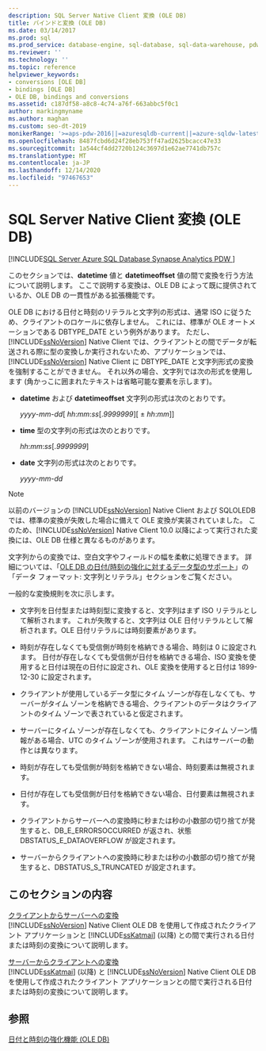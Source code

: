 ```yaml
---
description: SQL Server Native Client 変換 (OLE DB)
title: バインドと変換 (OLE DB)
ms.date: 03/14/2017
ms.prod: sql
ms.prod_service: database-engine, sql-database, sql-data-warehouse, pdw
ms.reviewer: ''
ms.technology: ''
ms.topic: reference
helpviewer_keywords:
- conversions [OLE DB]
- bindings [OLE DB]
- OLE DB, bindings and conversions
ms.assetid: c187df58-a8c8-4c74-a76f-663abbc5f0c1
author: markingmyname
ms.author: maghan
ms.custom: seo-dt-2019
monikerRange: '>=aps-pdw-2016||=azuresqldb-current||=azure-sqldw-latest||>=sql-server-2016||>=sql-server-linux-2017||=azuresqldb-mi-current'
ms.openlocfilehash: 8487fcbd6d24f28eb753ff47ad2625bcacc47e33
ms.sourcegitcommit: 1a544cf4dd2720b124c3697d1e62ae7741db757c
ms.translationtype: MT
ms.contentlocale: ja-JP
ms.lasthandoff: 12/14/2020
ms.locfileid: "97467653"
---
```

# <a name="sql-server-native-client-conversions-ole-db"></a>SQL Server Native Client 変換 (OLE DB)
[!INCLUDE[SQL Server Azure SQL Database Synapse Analytics PDW ](../../includes/applies-to-version/sql-asdb-asdbmi-asa-pdw.md)]

  このセクションでは、**datetime** 値と **datetimeoffset** 値の間で変換を行う方法について説明します。 ここで説明する変換は、OLE DB によって既に提供されているか、OLE DB の一貫性がある拡張機能です。  
  
 OLE DB における日付と時刻のリテラルと文字列の形式は、通常 ISO に従うため、クライアントのロケールに依存しません。 これには、標準が OLE オートメーションである DBTYPE_DATE という例外があります。 ただし、[!INCLUDE[ssNoVersion](../../includes/ssnoversion-md.md)] Native Client では、クライアントとの間でデータが転送される際に型の変換しか実行されないため、アプリケーションでは、[!INCLUDE[ssNoVersion](../../includes/ssnoversion-md.md)] Native Client に DBTYPE_DATE と文字列形式の変換を強制することができません。 それ以外の場合、文字列では次の形式を使用します (角かっこに囲まれたテキストは省略可能な要素を示します)。  
  
-   **datetime** および **datetimeoffset** 文字列の形式は次のとおりです。  
  
     *yyyy*-*mm*-*dd*[ *hh*:*mm*:*ss*[.*9999999*][ ± *hh*:*mm*]]  
  
-   **time** 型の文字列の形式は次のとおりです。  
  
     *hh*:*mm*:*ss*[.*9999999*]  
  
-   **date** 文字列の形式は次のとおりです。  
  
     *yyyy*-*mm*-*dd*  
  
> [!NOTE]  
>  以前のバージョンの [!INCLUDE[ssNoVersion](../../includes/ssnoversion-md.md)] Native Client および SQLOLEDB では、標準の変換が失敗した場合に備えて OLE 変換が実装されていました。 このため、[!INCLUDE[ssNoVersion](../../includes/ssnoversion-md.md)] Native Client 10.0 以降によって実行された変換には、OLE DB 仕様と異なるものがあります。  
  
 文字列からの変換では、空白文字やフィールドの幅を柔軟に処理できます。 詳細については、「[OLE DB の日付/時刻の強化に対するデータ型のサポート](../../relational-databases/native-client-ole-db-date-time/data-type-support-for-ole-db-date-and-time-improvements.md)」の「データ フォーマット: 文字列とリテラル」セクションをご覧ください。  
  
 一般的な変換規則を次に示します。  
  
-   文字列を日付型または時刻型に変換すると、文字列はまず ISO リテラルとして解析されます。 これが失敗すると、文字列は OLE 日付リテラルとして解析されます。OLE 日付リテラルには時刻要素があります。  
  
-   時刻が存在しなくても受信側が時刻を格納できる場合、時刻は 0 に設定されます。 日付が存在しなくても受信側が日付を格納できる場合、ISO 変換を使用すると日付は現在の日付に設定され、OLE 変換を使用すると日付は 1899-12-30 に設定されます。  
  
-   クライアントが使用しているデータ型にタイム ゾーンが存在しなくても、サーバーがタイム ゾーンを格納できる場合、クライアントのデータはクライアントのタイム ゾーンで表されていると仮定されます。  
  
-   サーバーにタイム ゾーンが存在しなくても、クライアントにタイム ゾーン情報がある場合、UTC のタイム ゾーンが使用されます。 これはサーバーの動作とは異なります。  
  
-   時刻が存在しても受信側が時刻を格納できない場合、時刻要素は無視されます。  
  
-   日付が存在しても受信側が日付を格納できない場合、日付要素は無視されます。  
  
-   クライアントからサーバーへの変換時に秒または秒の小数部の切り捨てが発生すると、DB_E_ERRORSOCCURRED が返され、状態 DBSTATUS_E_DATAOVERFLOW が設定されます。  
  
-   サーバーからクライアントへの変換時に秒または秒の小数部の切り捨てが発生すると、DBSTATUS_S_TRUNCATED が設定されます。  
  
## <a name="in-this-section"></a>このセクションの内容  
 [クライアントからサーバーへの変換](../../relational-databases/native-client-ole-db-date-time/conversions-performed-from-client-to-server.md)  
 [!INCLUDE[ssNoVersion](../../includes/ssnoversion-md.md)] Native Client OLE DB を使用して作成されたクライアント アプリケーションと [!INCLUDE[ssKatmai](../../includes/sskatmai-md.md)] (以降) との間で実行される日付または時刻の変換について説明します。  
  
 [サーバーからクライアントへの変換](../../relational-databases/native-client-ole-db-date-time/conversions-performed-from-server-to-client.md)  
 [!INCLUDE[ssKatmai](../../includes/sskatmai-md.md)] (以降) と [!INCLUDE[ssNoVersion](../../includes/ssnoversion-md.md)] Native Client OLE DB を使用して作成されたクライアント アプリケーションとの間で実行される日付または時刻の変換について説明します。  
  
## <a name="see-also"></a>参照  
 [日付と時刻の強化機能 &#40;OLE DB&#41;](../../relational-databases/native-client-ole-db-date-time/date-and-time-improvements-ole-db.md)  
  
  
